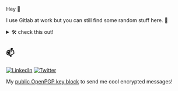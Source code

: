Hey 👋

I use Gitlab at work but you can still find some random stuff here. 🧙

<details>
  <summary>🛠️ check this out!</summary>

  - Send **[BingusBoingus](https://github.com/BingusBoingus-Developer-Team/BingusBoingus)** an [Invitation](https://discord.com/oauth2/authorize?client_id=1148302315674144778) to your discord server
  - Install **[goji-CLI](https://github.com/sanriodev/goji)**
    - ```zsh
      brew tap sanriodev/homebrew-goji && brew install goji
      or
      go install github.com/sanriodev/goji@latest
      ```
  - Join [**Alina's App**](https://github.com/sanriodev/aandm) Beta and report Feedback on [Testflight](https://testflight.apple.com/join/kz131jGp)

</details>

## 📫

[![LinkedIn](https://img.shields.io/badge/LinkedIn-0A66C2?style=for-the-badge&logo=linkedin&logoColor=white)](https://www.linkedin.com/in/matteo-juen-6050bb284/)
[![Twitter](https://img.shields.io/badge/Twitter-1DA1F2?style=for-the-badge&logo=twitter&logoColor=white)](https://twitter.com/blvckleg)

My <a href="https://raw.githubusercontent.com/sanriodev/sanriodev/main/key.gpg" target="_blank">public OpenPGP key block</a> to send me cool encrypted messages!
